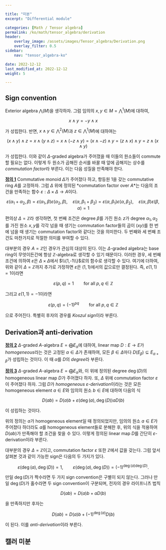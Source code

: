 ```yaml
---

title: "미분"
excerpt: "Differential module"

categories: [Math / Tensor algebra]
permalink: /ko/math/tensor_algebra/derivation
header:
    overlay_image: /assets/images/Tensor_algebra/Derivation.png
    overlay_filter: 0.5
sidebar: 
    nav: "tensor_algebra-ko"

date: 2022-12-12
last_modified_at: 2022-12-12
weight: 5

---
```


## Sign convention

Exterior algebra $\bigwedge(M)$을 생각하자. 그럼 임의의 $x,y\in M=\bigwedge\nolimits^1(M)$에 대하여,

$$x\wedge y=-y\wedge x$$

가 성립한다. 반면, $x\wedge y\in \bigwedge\nolimits^2(M)$과 $z\in\bigwedge\nolimits^1(M)$에 대하여는

$$(x\wedge y)\wedge z=x\wedge(y\wedge z)=x\wedge(- z\wedge y)=(x\wedge -z)\wedge y=(z\wedge x)\wedge y=z\wedge (x\wedge y)$$

가 성립한다. 이와 같이 $\Delta$-graded algebra가 주어졌을 때 이들의 원소들이 commute할 필요는 없다. 이렇게 두 원소가 곱해진 순서를 바꿀 때 앞에 곱해지는 상수를 *commutation factor*라 부른다. 이는 다음 성질을 만족해야 한다. 

<div class="definition" markdown="1">

<ins id="df1">**정의 1**</ins> Commutative monoid $\Delta$가 주어졌다 하고, 항등원 $1$을 갖는 commutative ring $A$를 고정하자. 그럼 $\Delta$ 위에 정의된 *commutation factor over $A$*는 다음의 조건을 만족하는 함수 $\varepsilon:\Delta\times\Delta\rightarrow A$이다.

$$\varepsilon(\alpha_1+\alpha_2,\beta)=\varepsilon(\alpha_1,\beta)\varepsilon(\alpha_2,\beta),\quad\varepsilon(\alpha,\beta_1+\beta_2)=\varepsilon(\alpha,\beta_1)\varepsilon(\alpha,\beta_2),\quad \varepsilon(\alpha,\beta)\varepsilon(\beta,\alpha)=1$$

</div>

편의상 $\Delta=\mathbb{Z}$라 생각하면, 첫 번째 조건은 degree $\beta$를 가진 원소 $z$가 degree $\alpha_1,\alpha_2$를 가진 원소 $x,y$를 각각 넘을 때 생기는 commutation factor들의 곱이 $(xy)$를 한 번에 넘을 때 생기는 commutation factor와 같다는 것을 의미한다. 두 번째와 세 번째 조건도 마찬가지로 적절한 의미를 부여할 수 있다.

대부분의 경우 $A=\mathbb{Z}$인 경우가 관심의 대상이 된다. 이는 $\Delta$-graded algebra는 base ring이 무엇이든간에 항상 $\mathbb{Z}$-algebra로 생각할 수 있기 때문이다. 이러한 경우, 세 번째 조건에 의하여 $\varepsilon$은 $\Delta\times\Delta$에서 $\\{1,-1\\}$로의 함수로 생각할 수 있다. 여기에 더하여, 위와 같이 $\Delta=\mathbb{Z}$까지 추가로 가정하면 $\varepsilon$은 $(1,1)$에서의 값으로만 결정된다. 즉, $\varepsilon(1,1)=1$이라면

$$\varepsilon(p,q)=1\qquad\text{for all $p,q\in\mathbb{Z}$}$$

그리고 $\varepsilon(1,1)=-1$이라면

$$\varepsilon(p,q)=(-1)^{pq}\qquad\text{for all $p,q\in\mathbb{Z}$}$$

으로 주어진다. 특별히 후자의 경우를 *Koszul sign*이라 부른다.

## Derivation과 anti-derivation

<div class="definition" markdown="1">

<ins id="df2">**정의 2**</ins> $\Delta$-graded $A$-algebra $E=\bigoplus E_\alpha$에 대하여, linear map $D:E\rightarrow E$가 *homogeneous*라는 것은 고정된 $\alpha\in\Delta$가 존재하여, 모든 $\beta\in\Delta$마다 $D(E_\beta)\subseteq E_{\alpha+\beta}$가 성립하는 것이다. 이 때 $\alpha$를 $D$의 *degree*라 부른다.

</div>

<div class="definition" markdown="1">

<ins id="df3">**정의 3**</ins> $\Delta$-graded $A$-algebra $E=\bigoplus E_\alpha$와, 이 위에 정의된 degree $\operatorname{deg}(D)$의 homogeneous linear map $D$가 주어졌다 하자. 또, $\Delta$ 위에 commutation factor $\varepsilon$이 주어졌다 하자. 그럼 $D$가 *homogeneous $\varepsilon$-derivation*이라는 것은 모든 homogeneous element $a\in E$와 임의의 원소 $b\in E$에 대하여 다음의 식

$$D(ab)=D(a)b+\varepsilon(\operatorname{deg}(a),\operatorname{deg}(D))aD(b)$$

이 성립하는 것이다. 

</div>

위의 정의는 $a$가 homogeneous element일 때 정의되었지만, 임의의 원소 $a\in E$가 주어졌다 하더라도 $a$를 homogeneous element들로 분해한 후, 위의 식을 적용하여 $D(ab)$가 만족해야 할 조건을 찾을 수 있다. 이렇게 정의된 linear map $D$를 간단히 $\varepsilon$-derivation이라 부른다.

대부분의 경우 $\Delta=\mathbb{Z}$이고, commutation factor $\varepsilon$ 또한 $\mathbb{Z}$에서 값을 갖는다. 그럼 앞서 살펴본 것과 같이 가능한 sign은 다음의 두 가지가 있다.

$$\varepsilon(\operatorname{deg}(a),\operatorname{deg}(D))=1,\qquad \varepsilon(\operatorname{deg}(a),\operatorname{deg}(D))=(-1)^{\operatorname{deg}(a)\operatorname{deg}(D)}.$$

만일 $\operatorname{deg}(D)$가 짝수라면 두 가지 sign convention은 구별이 되지 않는다. 그러나 만일 $\operatorname{deg}(D)$가 홀수라면 두 sign convention이 구분되며, 전자의 경우 라이프니츠 법칙

$$D(ab)=D(a)b+aD(b)$$

을 만족하지만 후자는

$$D(ab)=D(a)b+(-1)^{\operatorname{deg}(a)}D(b)$$

이 된다. 이를 *anti-derivation*이라 부른다.

## 캘러 미분

